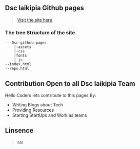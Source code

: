 ## Dsc laikipia Github pages 

>[Visit the site here](https://dsc-laikipia-university.github.io/Dsc-github-pages/).



### The tree Structure of the site

```shell
---Dsc-github-pages
    |-assets
    |-css
    |fonts
    |-js
--index.html
--repo.html
```



## Contribution  Open to all Dsc laikipia Team

Hello Coders lets contribute to this pages By:

- Writing Blogs about Tech
- Providing Resources
- Starting StartUps and Work as teams



## Linsence

>Mit